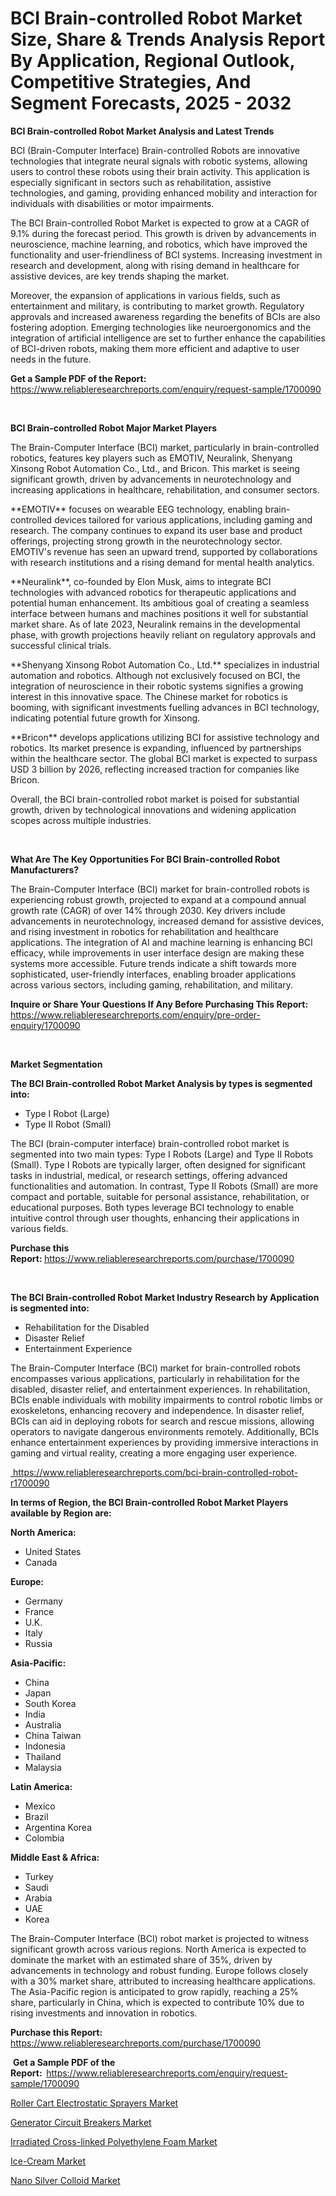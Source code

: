 <p><h1>BCI Brain-controlled Robot Market Size, Share & Trends Analysis Report By Application, Regional Outlook, Competitive Strategies, And Segment Forecasts, 2025 - 2032</h1></p><p><strong>BCI Brain-controlled Robot Market Analysis and Latest Trends</strong></p>
<p><p>BCI (Brain-Computer Interface) Brain-controlled Robots are innovative technologies that integrate neural signals with robotic systems, allowing users to control these robots using their brain activity. This application is especially significant in sectors such as rehabilitation, assistive technologies, and gaming, providing enhanced mobility and interaction for individuals with disabilities or motor impairments. </p><p>The BCI Brain-controlled Robot Market is expected to grow at a CAGR of 9.1% during the forecast period. This growth is driven by advancements in neuroscience, machine learning, and robotics, which have improved the functionality and user-friendliness of BCI systems. Increasing investment in research and development, along with rising demand in healthcare for assistive devices, are key trends shaping the market. </p><p>Moreover, the expansion of applications in various fields, such as entertainment and military, is contributing to market growth. Regulatory approvals and increased awareness regarding the benefits of BCIs are also fostering adoption. Emerging technologies like neuroergonomics and the integration of artificial intelligence are set to further enhance the capabilities of BCI-driven robots, making them more efficient and adaptive to user needs in the future.</p></p>
<p><strong>Get a Sample PDF of the Report:&nbsp;</strong> <a href="https://www.reliableresearchreports.com/enquiry/request-sample/1700090?utm_campaign=11&utm_medium=2&utm_source=Github&utm_content=ia&utm_term=09012025&utm_id=bci-brain-controlled-robot">https://www.reliableresearchreports.com/enquiry/request-sample/1700090</a></p>
<p>&nbsp;</p>
<p><strong>BCI Brain-controlled Robot Major Market Players</strong></p>
<p><p>The Brain-Computer Interface (BCI) market, particularly in brain-controlled robotics, features key players such as EMOTIV, Neuralink, Shenyang Xinsong Robot Automation Co., Ltd., and Bricon. This market is seeing significant growth, driven by advancements in neurotechnology and increasing applications in healthcare, rehabilitation, and consumer sectors.</p><p>**EMOTIV** focuses on wearable EEG technology, enabling brain-controlled devices tailored for various applications, including gaming and research. The company continues to expand its user base and product offerings, projecting strong growth in the neurotechnology sector. EMOTIV's revenue has seen an upward trend, supported by collaborations with research institutions and a rising demand for mental health analytics.</p><p>**Neuralink**, co-founded by Elon Musk, aims to integrate BCI technologies with advanced robotics for therapeutic applications and potential human enhancement. Its ambitious goal of creating a seamless interface between humans and machines positions it well for substantial market share. As of late 2023, Neuralink remains in the developmental phase, with growth projections heavily reliant on regulatory approvals and successful clinical trials.</p><p>**Shenyang Xinsong Robot Automation Co., Ltd.** specializes in industrial automation and robotics. Although not exclusively focused on BCI, the integration of neuroscience in their robotic systems signifies a growing interest in this innovative space. The Chinese market for robotics is booming, with significant investments fuelling advances in BCI technology, indicating potential future growth for Xinsong.</p><p>**Bricon** develops applications utilizing BCI for assistive technology and robotics. Its market presence is expanding, influenced by partnerships within the healthcare sector. The global BCI market is expected to surpass USD 3 billion by 2026, reflecting increased traction for companies like Bricon.</p><p>Overall, the BCI brain-controlled robot market is poised for substantial growth, driven by technological innovations and widening application scopes across multiple industries.</p></p>
<p>&nbsp;</p>
<p><strong>What Are The Key Opportunities For BCI Brain-controlled Robot Manufacturers?</strong></p>
<p><p>The Brain-Computer Interface (BCI) market for brain-controlled robots is experiencing robust growth, projected to expand at a compound annual growth rate (CAGR) of over 14% through 2030. Key drivers include advancements in neurotechnology, increased demand for assistive devices, and rising investment in robotics for rehabilitation and healthcare applications. The integration of AI and machine learning is enhancing BCI efficacy, while improvements in user interface design are making these systems more accessible. Future trends indicate a shift towards more sophisticated, user-friendly interfaces, enabling broader applications across various sectors, including gaming, rehabilitation, and military.</p></p>
<p><strong>Inquire or Share Your Questions If Any Before Purchasing This Report:</strong> <a href="https://www.reliableresearchreports.com/enquiry/pre-order-enquiry/1700090?utm_campaign=11&utm_medium=2&utm_source=Github&utm_content=ia&utm_term=09012025&utm_id=bci-brain-controlled-robot">https://www.reliableresearchreports.com/enquiry/pre-order-enquiry/1700090</a></p>
<p>&nbsp;</p>
<p><strong>Market Segmentation</strong></p>
<p><strong>The BCI Brain-controlled Robot Market Analysis by types is segmented into:</strong></p>
<p><ul><li>Type I Robot (Large)</li><li>Type II Robot (Small)</li></ul></p>
<p><p>The BCI (brain-computer interface) brain-controlled robot market is segmented into two main types: Type I Robots (Large) and Type II Robots (Small). Type I Robots are typically larger, often designed for significant tasks in industrial, medical, or research settings, offering advanced functionalities and automation. In contrast, Type II Robots (Small) are more compact and portable, suitable for personal assistance, rehabilitation, or educational purposes. Both types leverage BCI technology to enable intuitive control through user thoughts, enhancing their applications in various fields.</p></p>
<p><strong>Purchase this Report:&nbsp;</strong><a href="https://www.reliableresearchreports.com/purchase/1700090?utm_campaign=11&utm_medium=2&utm_source=Github&utm_content=ia&utm_term=09012025&utm_id=bci-brain-controlled-robot">https://www.reliableresearchreports.com/purchase/1700090</a></p>
<p>&nbsp;</p>
<p><strong>The BCI Brain-controlled Robot Market Industry Research by Application is segmented into:</strong></p>
<p><ul><li>Rehabilitation for the Disabled</li><li>Disaster Relief</li><li>Entertainment Experience</li></ul></p>
<p><p>The Brain-Computer Interface (BCI) market for brain-controlled robots encompasses various applications, particularly in rehabilitation for the disabled, disaster relief, and entertainment experiences. In rehabilitation, BCIs enable individuals with mobility impairments to control robotic limbs or exoskeletons, enhancing recovery and independence. In disaster relief, BCIs can aid in deploying robots for search and rescue missions, allowing operators to navigate dangerous environments remotely. Additionally, BCIs enhance entertainment experiences by providing immersive interactions in gaming and virtual reality, creating a more engaging user experience.</p></p>
<p><a href="https://www.reliableresearchreports.com/bci-brain-controlled-robot-r1700090?utm_campaign=11&utm_medium=2&utm_source=Github&utm_content=ia&utm_term=09012025&utm_id=bci-brain-controlled-robot">&nbsp;https://www.reliableresearchreports.com/bci-brain-controlled-robot-r1700090</a></p>
<p><strong>In terms of Region, the BCI Brain-controlled Robot Market Players available by Region are:</strong></p>
<p>
    <p> <strong> North America: </strong>
        <ul>
            <li>United States</li>
            <li>Canada</li>
        </ul>
        </p> 
    <p> <strong> Europe: </strong>
        <ul>
            <li>Germany</li>
            <li>France</li>
            <li>U.K.</li>
            <li>Italy</li>
            <li>Russia</li>
        </ul>
        </p> 
    <p> <strong> Asia-Pacific: </strong>
        <ul>
            <li>China</li>
            <li>Japan</li>
            <li>South Korea</li>
            <li>India</li>
            <li>Australia</li>
            <li>China Taiwan</li>
            <li>Indonesia</li>
            <li>Thailand</li>
            <li>Malaysia</li>
        </ul>
        </p> 
    <p> <strong> Latin America: </strong>
        <ul>
            <li>Mexico</li>
            <li>Brazil</li>
            <li>Argentina Korea</li>
            <li>Colombia</li>
        </ul>
        </p> 
    <p> <strong> Middle East & Africa: </strong>
        <ul>
            <li>Turkey</li>
            <li>Saudi</li>
            <li>Arabia</li>
            <li>UAE</li>
            <li>Korea</li>
        </ul>
    </p>
    </p>
<p><p>The Brain-Computer Interface (BCI) robot market is projected to witness significant growth across various regions. North America is expected to dominate the market with an estimated share of 35%, driven by advancements in technology and robust funding. Europe follows closely with a 30% market share, attributed to increasing healthcare applications. The Asia-Pacific region is anticipated to grow rapidly, reaching a 25% share, particularly in China, which is expected to contribute 10% due to rising investments and innovation in robotics.</p></p>
<p><strong>Purchase this Report: </strong><a href="https://www.reliableresearchreports.com/purchase/1700090?utm_campaign=11&utm_medium=2&utm_source=Github&utm_content=ia&utm_term=09012025&utm_id=bci-brain-controlled-robot">https://www.reliableresearchreports.com/purchase/1700090</a></p>
<p>&nbsp;<strong>Get a Sample PDF of the Report:&nbsp;&nbsp;</strong><a href="https://www.reliableresearchreports.com/enquiry/request-sample/1700090?utm_campaign=11&utm_medium=2&utm_source=Github&utm_content=ia&utm_term=09012025&utm_id=bci-brain-controlled-robot">https://www.reliableresearchreports.com/enquiry/request-sample/1700090</a></p>
<p><strong></strong></p>
<p><p><a href="https://github.com/gukenneth26571/Market-Research-Report-List-1/blob/main/roller-cart-electrostatic-sprayers-market.md?utm_campaign=11&utm_medium=2&utm_source=Github&utm_content=ia&utm_term=09012025&utm_id=bci-brain-controlled-robot">Roller Cart Electrostatic Sprayers Market</a></p><p><a href="https://www.linkedin.com/pulse/emerging-trends-generator-circuit-breakers-market-detailed-et1of?utm_campaign=11&utm_medium=2&utm_source=Github&utm_content=ia&utm_term=09012025&utm_id=bci-brain-controlled-robot">Generator Circuit Breakers Market</a></p><p><a href="https://www.linkedin.com/pulse/complete-analysis-irradiated-cross-linked-polyethylene-kez6f?utm_campaign=11&utm_medium=2&utm_source=Github&utm_content=ia&utm_term=09012025&utm_id=bci-brain-controlled-robot">Irradiated Cross-linked Polyethylene Foam Market</a></p><p><a href="https://www.linkedin.com/pulse/impact-change-trends-global-ice-cream-market-surpassed-asc9f?utm_campaign=11&utm_medium=2&utm_source=Github&utm_content=ia&utm_term=09012025&utm_id=bci-brain-controlled-robot">Ice-Cream Market</a></p><p><a href="https://github.com/ChiragRp1/Market-Research-Report-List-7/blob/main/nano-silver-colloid-market.md?utm_campaign=11&utm_medium=2&utm_source=Github&utm_content=ia&utm_term=09012025&utm_id=bci-brain-controlled-robot">Nano Silver Colloid Market</a></p></p>